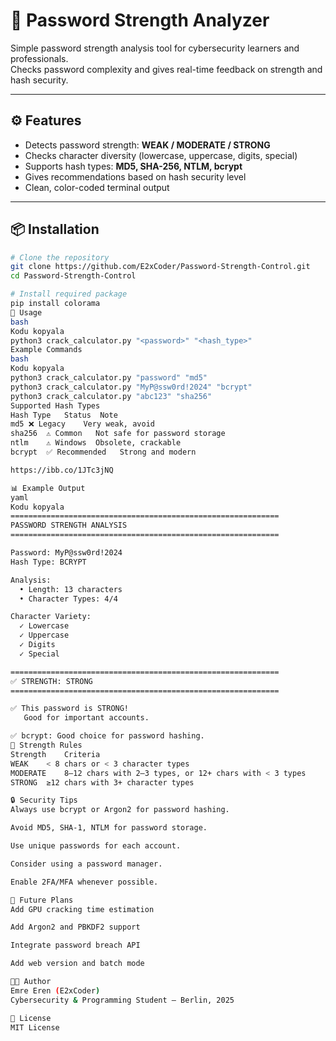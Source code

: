 # 🔐 Password Strength Analyzer

Simple password strength analysis tool for cybersecurity learners and professionals.  
Checks password complexity and gives real-time feedback on strength and hash security.

---

## ⚙️ Features
- Detects password strength: **WEAK / MODERATE / STRONG**
- Checks character diversity (lowercase, uppercase, digits, special)
- Supports hash types: **MD5, SHA-256, NTLM, bcrypt**
- Gives recommendations based on hash security level
- Clean, color-coded terminal output

---

## 📦 Installation
```bash
# Clone the repository
git clone https://github.com/E2xCoder/Password-Strength-Control.git
cd Password-Strength-Control

# Install required package
pip install colorama
🚀 Usage
bash
Kodu kopyala
python3 crack_calculator.py "<password>" "<hash_type>"
Example Commands
bash
Kodu kopyala
python3 crack_calculator.py "password" "md5"
python3 crack_calculator.py "MyP@ssw0rd!2024" "bcrypt"
python3 crack_calculator.py "abc123" "sha256"
Supported Hash Types
Hash Type	Status	Note
md5	❌ Legacy	Very weak, avoid
sha256	⚠️ Common	Not safe for password storage
ntlm	⚠️ Windows	Obsolete, crackable
bcrypt	✅ Recommended	Strong and modern

https://ibb.co/1JTc3jNQ

📊 Example Output
yaml
Kodu kopyala
============================================================
PASSWORD STRENGTH ANALYSIS
============================================================

Password: MyP@ssw0rd!2024
Hash Type: BCRYPT

Analysis:
  • Length: 13 characters
  • Character Types: 4/4

Character Variety:
  ✓ Lowercase
  ✓ Uppercase
  ✓ Digits
  ✓ Special

============================================================
✅ STRENGTH: STRONG
============================================================

✅ This password is STRONG!
   Good for important accounts.

✅ bcrypt: Good choice for password hashing.
🧠 Strength Rules
Strength	Criteria
WEAK	< 8 chars or < 3 character types
MODERATE	8–12 chars with 2–3 types, or 12+ chars with < 3 types
STRONG	≥12 chars with 3+ character types

🔒 Security Tips
Always use bcrypt or Argon2 for password hashing.

Avoid MD5, SHA-1, NTLM for password storage.

Use unique passwords for each account.

Consider using a password manager.

Enable 2FA/MFA whenever possible.

🚧 Future Plans
Add GPU cracking time estimation

Add Argon2 and PBKDF2 support

Integrate password breach API

Add web version and batch mode

🧑‍💻 Author
Emre Eren (E2xCoder)
Cybersecurity & Programming Student — Berlin, 2025

📄 License
MIT License


